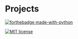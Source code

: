 # Projects
[![forthebadge made-with-python](http://ForTheBadge.com/images/badges/made-with-python.svg)](https://www.python.org/) 

[![MIT license](https://img.shields.io/badge/License-MIT-blue.svg)](https://lbesson.mit-license.org/)
